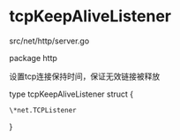 # tcpKeepAliveListener

src/net/http/server.go

package http

设置tcp连接保持时间，保证无效链接被释放

type tcpKeepAliveListener struct {

	\*net.TCPListener

}

